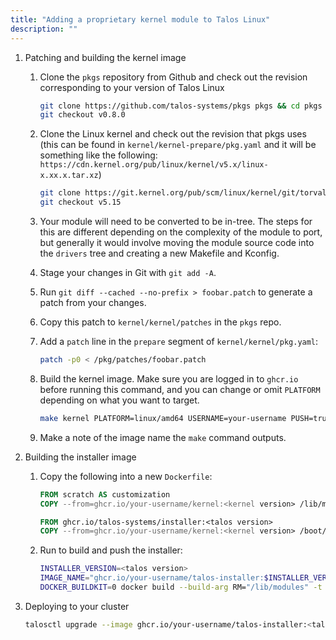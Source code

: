 ```yaml
---
title: "Adding a proprietary kernel module to Talos Linux"
description: ""
---
```


1. Patching and building the kernel image
    1. Clone the `pkgs` repository from Github and check out the revision corresponding to your version of Talos Linux

        ```bash
        git clone https://github.com/talos-systems/pkgs pkgs && cd pkgs
        git checkout v0.8.0
        ```

    2. Clone the Linux kernel and check out the revision that pkgs uses (this can be found in `kernel/kernel-prepare/pkg.yaml` and it will be something like the following: `https://cdn.kernel.org/pub/linux/kernel/v5.x/linux-x.xx.x.tar.xz`)

        ```bash
        git clone https://git.kernel.org/pub/scm/linux/kernel/git/torvalds/linux.git && cd linux
        git checkout v5.15
        ```

    3. Your module will need to be converted to be in-tree.
       The steps for this are different depending on the complexity of the module to port, but generally it would involve moving the module source code into the `drivers` tree and creating a new Makefile and Kconfig.
    4. Stage your changes in Git with `git add -A`.
    5. Run `git diff --cached --no-prefix > foobar.patch` to generate a patch from your changes.
    6. Copy this patch to `kernel/kernel/patches` in the `pkgs` repo.
    7. Add a `patch` line in the `prepare` segment of `kernel/kernel/pkg.yaml`:

        ```bash
        patch -p0 < /pkg/patches/foobar.patch
        ```

    8. Build the kernel image.
       Make sure you are logged in to `ghcr.io` before running this command, and you can change or omit `PLATFORM` depending on what you want to target.

        ```bash
        make kernel PLATFORM=linux/amd64 USERNAME=your-username PUSH=true
        ```

    9. Make a note of the image name the `make` command outputs.
2. Building the installer image
    1. Copy the following into a new `Dockerfile`:

        ```dockerfile
        FROM scratch AS customization
        COPY --from=ghcr.io/your-username/kernel:<kernel version> /lib/modules /lib/modules

        FROM ghcr.io/talos-systems/installer:<talos version>
        COPY --from=ghcr.io/your-username/kernel:<kernel version> /boot/vmlinuz /usr/install/${TARGETARCH}/vmlinuz
        ```

    2. Run to build and push the installer:

        ```bash
        INSTALLER_VERSION=<talos version>
        IMAGE_NAME="ghcr.io/your-username/talos-installer:$INSTALLER_VERSION"
        DOCKER_BUILDKIT=0 docker build --build-arg RM="/lib/modules" -t "$IMAGE_NAME" . && docker push "$IMAGE_NAME"
        ```

3. Deploying to your cluster

    ```bash
    talosctl upgrade --image ghcr.io/your-username/talos-installer:<talos version> --preserve=true
    ```
